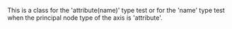 
This is a class for the 'attribute(name)' type test or for the 'name' type test when the principal node type of the axis is 'attribute'.
